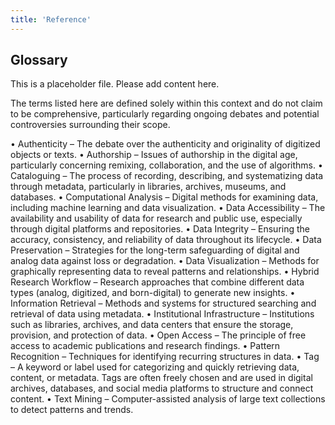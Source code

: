 ```yaml
---
title: 'Reference'
---
```


## Glossary

This is a placeholder file. Please add content here. 

The terms listed here are defined solely within this context and do not claim to be comprehensive, particularly regarding ongoing debates and potential controversies surrounding their scope.

•	Authenticity – The debate over the authenticity and originality of digitized objects or texts.
•	Authorship – Issues of authorship in the digital age, particularly concerning remixing, collaboration, and the use of algorithms.
•	Cataloguing – The process of recording, describing, and systematizing data through metadata, particularly in libraries, archives, museums, and databases.
•	Computational Analysis – Digital methods for examining data, including machine learning and data visualization.
•	Data Accessibility – The availability and usability of data for research and public use, especially through digital platforms and repositories.
•	Data Integrity – Ensuring the accuracy, consistency, and reliability of data throughout its lifecycle.
•	Data Preservation – Strategies for the long-term safeguarding of digital and analog data against loss or degradation.
•	Data Visualization – Methods for graphically representing data to reveal patterns and relationships.
•	Hybrid Research Workflow – Research approaches that combine different data types (analog, digitized, and born-digital) to generate new insights.
•	Information Retrieval – Methods and systems for structured searching and retrieval of data using metadata.
•	Institutional Infrastructure – Institutions such as libraries, archives, and data centers that ensure the storage, provision, and protection of data.
•	Open Access – The principle of free access to academic publications and research findings.
•	Pattern Recognition – Techniques for identifying recurring structures in data.
•	Tag – A keyword or label used for categorizing and quickly retrieving data, content, or metadata. Tags are often freely chosen and are used in digital archives, databases, and social media platforms to structure and connect content.
•	Text Mining – Computer-assisted analysis of large text collections to detect patterns and trends.
